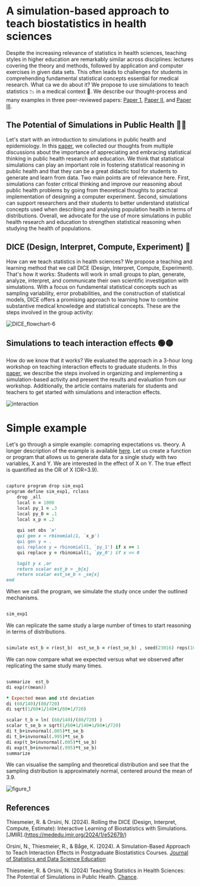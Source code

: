 # A simulation-based approach to teach biostatistics in health sciences
Despite the increasing relevance of statistics in health sciences, teaching styles in higher education are remarkably similar across disciplines: lectures covering the theory and methods, followed by application and computer exercises in given data sets. This often leads to challenges for students in comprehending fundamental statistical concepts essential for medical research. What ca we do about it? We propose to use simulations to teach statistics :chart_with_downwards_trend: in a medical context :hospital:. We describe our thought-process and many examples in three peer-reviewed papers: [Paper 1](https://mededu.jmir.org/2024/1/e52679/), [Paper II](https://doi.org/10.1080/26939169.2024.2394536), and [Paper III](https://www.tandfonline.com/doi/full/10.1080/09332480.2024.2348972).

## The Potential of Simulations in Public Health :teacher:
Let's start with an introduction to simulations in public health and epidemiology. In this [paper](https://www.tandfonline.com/doi/full/10.1080/09332480.2024.2348972), we collected our thoughts from multiple discussions about the importance of appreciating and embracing statistical thinking in public health research and education. We think that statistical simulations can play an important role in fostering statistical reasoning in public health and that they can be a great didactic tool for students to generate and learn from data. Two main points are of relevance here. First, simulations can foster critical thinking and improve our reasoning about public health problems by going from theoretical thoughts to practical implementation of designing a computer experiment. Second, simulations can support researchers and their students to better understand statistical concepts used when describing and analysing population health in terms of distributions. Overall, we advocate for the use of more simulations in public health research and education to strengthen statistical reasoning when studying the health of populations.

## DICE (Design, Interpret, Compute, Experiment) :game_die:
How can we teach statistics in health sciences? We propose a teaching and learning method that we call DICE (Design, Interpret, Compute, Experiment). That's how it works: Students will work in small groups to plan, generate, analyze, interpret, and communicate their own scientific investigation with simulations. With a focus on fundamental statistical concepts such as sampling variability, error probabilities, and the construction of statistical models, DICE offers a promising approach to learning how to combine substantive medical knowledge and statistical concepts. These are the steps involved in the group activity:

![DICE_flowchart-6](https://github.com/user-attachments/assets/48b347f4-97dc-43a9-97ba-1c1ff15305e4)

## Simulations to teach interaction effects :green_circle::yellow_circle:
How do we know that it works? We evaluated the approach in a 3-hour long workshop on teaching interaction effects to graduate students. In this [paper](https://doi.org/10.1080/26939169.2024.2394536), we describe the steps involved in organizing and implementing a simulation-based activity and present the results and evaluation from our workshop. Additionally, the article contains materials for students and teachers to get started with simulations and interaction effects. 

![interaction](https://github.com/user-attachments/assets/e2a1910b-040b-414f-ad8c-8c7ea093a207)

# Simple example
Let's go through a simple example: comapring expectations vs. theory. A longer description of the example is available [here](https://www.tandfonline.com/doi/full/10.1080/09332480.2024.2348972). Let us create a function or program that allows us to generate data for a single study with two variables, X and Y. We are interested in the effect of X on Y. The true effect is quantified as the OR of X (OR=3.9). 

```ruby

capture program drop sim_exp1
program define sim_exp1, rclass
	drop _all 
	local n = 1000
	local py_1 = .3
	local py_0 = .1
	local x_p = .2
	
	qui set obs `n'
	qui gen x = rbinomial(1, `x_p')
	qui gen y = .
	qui replace y = rbinomial(1, `py_1') if x == 1
	qui replace y = rbinomial(1, `py_0') if x == 0

	logit y x ,or
	return scalar est_b = _b[x]
	return scalar est_se_b = _se[x]
end

```

When we call the program, we simulate the study once under the outlined mechanisms.

```ruby

sim_exp1 

```

We can replicate the same study a large number of times to start reasoning in terms of distributions.

```ruby

simulate est_b = r(est_b)  est_se_b = r(est_se_b) , seed(23016) reps(1000) : sim_exp1

```

We can now compare what we expected versus what we observed after replicating the same study many times.

```ruby

summarize  est_b
di exp(r(mean))

* Expected mean and std deviation
di (60/140)/(80/720)
di sqrt(1/60+1/140+1/80+1/720)

scalar t_b = ln( (60/140)/(80/720) )
scalar t_se_b = sqrt(1/60+1/140+1/80+1/720)
di t_b+invnormal(.005)*t_se_b
di t_b+invnormal(.995)*t_se_b
di exp(t_b+invnormal(.005)*t_se_b)
di exp(t_b+invnormal(.995)*t_se_b)
summarize

```

We can visualise the sampling and theoretical distribution and see that the sampling distribution is approximately normal, centered around the mean of 3.9.

![figure_1](https://github.com/user-attachments/assets/11904739-2966-457a-850d-5c1dbf731e05)


## References
Thiesmeier, R. & Orsini, N. (2024). Rolling the DICE (Design, Interpret, Compute, Estimate): Interactive Learning of Biostatistics with Simulations.[JMIR].(https://mededu.jmir.org/2024/1/e52679/)

Orsini, N., Thiesmeier, R., & Båge, K. (2024). A Simulation-Based Approach to Teach Interaction Effects in Postgraduate Biostatistics Courses. [Journal of Statistics and Data Science Education](https://doi.org/10.1080/26939169.2024.2394536)

Thiesmeier, R. & Orsini, N. (2024) Teaching Statistics in Health Sciences: The Potential of Simulations in Public Health. [Chance](https://www.tandfonline.com/doi/full/10.1080/09332480.2024.2348972).
